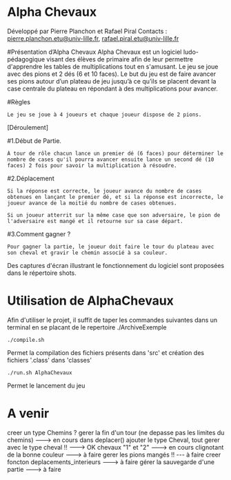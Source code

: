 Alpha Chevaux
===========

Développé par Pierre Planchon et Rafael Piral
Contacts : pierre.planchon.etu@univ-lille.fr, rafael.piral.etu@univ-lille.fr

#Présentation d’Alpha Chevaux
  Alpha Chevaux est un logiciel ludo-pédagogique visant des élèves de primaire afin de leur permettre d'apprendre les tables de multiplications tout en s'amusant. Le jeu se joue avec des pions et 2 dés (6 et   10 faces). 
  Le but du jeu est de faire avancer ses pions autour d’un plateau de jeu jusqu’à ce qu’ils se placent devant la case centrale du plateau en répondant à des multiplications pour avancer.
  
#Règles

	Le jeu se joue à 4 joueurs et chaque joueur dispose de 2 pions.
	
[Déroulement]

#1.Début de Partie.

	À tour de rôle chacun lance un premier dé (6 faces) pour déterminer le nombre de cases qu'il pourra avancer ensuite lance un second dé (10 faces) 2 fois pour savoir la multiplication à résoudre.
	
#2.Déplacement

	Si la réponse est correcte, le joueur avance du nombre de cases obtenues en lançant le premier dé, et si la réponse est incorrecte, le joueur avance de la moitié du nombre de cases obtenues.
 
	Si un joueur atterrit sur la même case que son adversaire, le pion de l'adversaire est mangé et il retourne sur sa case départ.
	
#3.Comment gagner ?

	Pour gagner la partie, le joueur doit faire le tour du plateau avec son cheval et gravir le chemin associé à sa	couleur.


Des captures d'écran illustrant le fonctionnement du logiciel sont proposées dans le répertoire shots.


# Utilisation de AlphaChevaux

Afin d'utiliser le projet, il suffit de taper les commandes suivantes dans un terminal en se placant de le repertoire ./ArchiveExemple

```
./compile.sh
```
Permet la compilation des fichiers présents dans 'src' et création des fichiers '.class' dans 'classes'

```
./run.sh AlphaChevaux
```
Permet le lancement du jeu



# A venir
creer un type Chemins ?
gerer la fin d'un tour (ne depasse pas les limites du chemins) ---> en cours
dans deplacer() ajouter le type Cheval, tout gerer avec le type cheval !! ---> OK
chevaux "1" et "2" ---> en cours
clignotant de la bonne couleur ---> à faire
gerer les pions mangés !! --- à faire
creer foncton deplacements_interieurs ---> à faire
gérer la sauvegarde d'une partie ---> à faire

